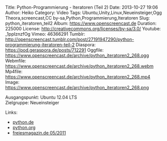 Title: Python-Programmierung - Iteratoren (Teil 2)
Date: 2013-10-27 19:06
Author: Heiko
Category: Video
Tags: Ubuntu,Unity,Linux,Neueinsteiger,Ogg Theora,screencast,CC by-sa,Python,Programmierung,Iteratoren
Slug: python_iteratoren_teil2
Album: https://www.openscreencast.de
Duration: 225000
License: http://creativecommons.org/licenses/by-sa/3.0/
Youtube: _1ppIznzfOg
Vimeo: 46366291
Tumblr: http://openscreencast.tumblr.com/post/27191947290/python-programmierung-iteratoren-teil-2
Diaspora: https://pod.geraspora.de/posts/712291
Oggfile: https://www.openscreencast.de/archive/python_iteratoren2_268.ogg
Webmfile: https://www.openscreencast.de/archive/python_iteratoren2_268.webm
Mp4file: https://www.openscreencast.de/archive/python_iteratoren2_268.mp4
Image: https://www.openscreencast.de/archive/python_iteratoren2_268.png

Ausgangspunkt: Ubuntu 12.04 LTS  
Zielgruppe: Neueinsteiger  

Links:

  * [python.de](http://www.python.de "Link zu Python.de")
  * [python.org](http://www.python.org "Link zu Python.org")
  * [freiesmagazin.de 05/2011](http://www.freiesmagazin.de/freiesMagazin-2011-05 "Link zu freiesmagazin.de")

